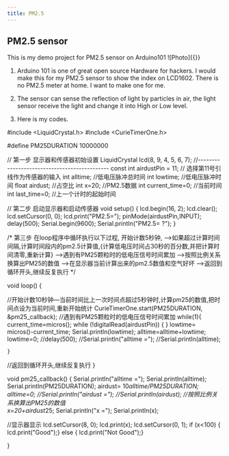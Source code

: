 ```yaml
---
title: PM2.5
---
```

## PM2.5 sensor
This is my demo project for PM2.5 sensor on Arduino101
![Photo]{{}}
1. Arduino 101 is one of great open source Hardware for hackers. I would make this for my PM2.5 sensor to show the index on LCD1602.
There is no PM2.5 meter at home. I want to make one for me.

2. The sensor can sense the reflection of light by particles in air, the light sensor receive the light and change it into High or Low level.

3. Here is my codes.

#include <LiquidCrystal.h>
#include <CurieTimerOne.h>

#define PM25DURATION 10000000


// 第一步 显示器和传感器初始设置
LiquidCrystal lcd(8, 9, 4, 5, 6, 7); 
//---------------------------------------------
const int airdustPin = 11; // 选择第11号引线作为传感器的输入
int alltime;   //低电压脉冲总时间
int lowtime;   //低电压脉冲时间
float airdust;  //占空比
int x=20;     //PM2.5数据
int current_time=0; //当前时间
int last_time=0;    //上一个计时的起始时间


// 第二步 启动显示器和启动传感器
void setup() 
{ 
  lcd.begin(16, 2);
  lcd.clear();
  lcd.setCursor(0, 0);
  lcd.print("PM2.5=");
  pinMode(airdustPin,INPUT);
  delay(500);
  Serial.begin(9600);
  Serial.println("PM2.5= ?");
}

  /*
第三步 在loop程序中循环执行以下过程,
      开始计数5秒钟,
      ——>如果超过计算时间间隔,计算时间段内的pm2.5计算值,{计算低电压时间占30秒的百分数,并把计算时间清零,重新计算}
      ——>遇到有PM25颗粒时的低电压信号时间累加
      ——>按照比例关系换算出PM25的数值
      ——>在显示器当前计算出来的pm2.5数值和空气好坏
      ——>返回到循环开头,继续反复执行
  */

void loop() 
{ 
  
//开始计数10秒钟—当前时间比上一次时间点超过5秒钟时,计算pm25的数值,把时间点设为当前时间,重新开始统计
    CurieTimerOne.start(PM25DURATION, &pm25_callback); 
//遇到有PM25颗粒时的低电压信号时间累加
    while(1){
       current_time=micros();
       while (!digitalRead(airdustPin)) {
        }
       lowtime= micros()-current_time;
       Serial.println(lowtime);
       alltime=alltime+lowtime;  
       lowtime=0;
       //delay(500);
       //Serial.println("alltime =");
      //Serial.println(alltime);

    }
//返回到循环开头,继续反复执行
}


void pm25_callback()
{
        Serial.println("alltime =");
      Serial.println(alltime);
      Serial.println(PM25DURATION);
       airdust= 10*alltime/PM25DURATION;
       alltime=0;
       //Serial.println("airdust =");
       //Serial.println(airdust);
      //按照比例关系换算出PM25的数值      
    x=20+airdust*25;
       Serial.println("x =");
       Serial.println(x);


//显示器显示
    lcd.setCursor(8, 0);
    lcd.print(x);
    lcd.setCursor(0, 1);
    if (x<100) {
        lcd.print("Good");}
    else  {
        lcd.print("Not Good");}

}


